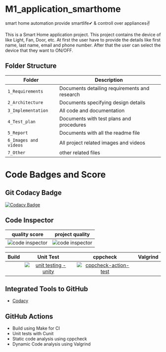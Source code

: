 # M1_application_smarthome
smart home automation provide smartlife✔ & controll over appliances✌


This is a Smart Home application project. This project contains  the device of   like Light, Fan, Door, etc. At first the user have to provide the details like first name, last name, email and phone number. After that the user can select the device that they want to ON/OFF. 


## Folder Structure
|Folder             | Description |
|-------------------| -----------------------------------------|
| `1_Requirements`   | Documents detailing requirements and research|
| `2_Architecture`         | Documents specifying design details|
| `3_Implementation` | All code and documentation|
| `4_Test_plan`      | Documents with test plans and procedures|
| `5_Report`| Documents with all the readme file|
| `6_Images and videos`|All project related images and videos|
| `7_Other`| other related files|


# Code Badges and Score

## Git Codacy Badge


[![Codacy Badge](https://app.codacy.com/project/badge/Grade/3c8f9ee11a7a47a39e6711eb12a3147f)](https://www.codacy.com/gh/pushpalathabt/M1_application_smarthome/dashboard?utm_source=github.com&amp;utm_medium=referral&amp;utm_content=pushpalathabt/M1_application_smarthome&amp;utm_campaign=Badge_Grade)

## Code Inspector
|quality score|project quality|
|--------|---------|
|![code inspector](https://api.codiga.io/project/30011/score/svg) |![code inspector](https://api.codiga.io/project/30011/status/svg)

|Build|Unit Test|cppcheck|Valgrind|
|:--:|:--:|:--:|:--:|
|   |[![unit testing - unity](https://github.com/pushpalathabt/M1_application_smarthome/actions/workflows/unit.yml/badge.svg)](https://github.com/pushpalathabt/M1_application_smarthome/actions/workflows/unit.yml)|  [![cppcheck-action-test](https://github.com/pushpalathabt/M1_application_smarthome/actions/workflows/cppcheck.yml/badge.svg)](https://github.com/pushpalathabt/M1_application_smarthome/actions/workflows/cppcheck.yml)   |   |


## Integrated Tools to GitHub
*  [Codacy](https://www.codacy.com/)

## GitHub Actions
* Build using Make for CI
* Unit tests with Cunit
* Static code analysis using cppcheck
* Dynamic Code analysis using Valgrind




